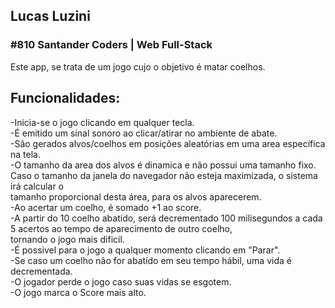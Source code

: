 <h2>Lucas Luzini</h2>
<h3>#810 Santander Coders | Web Full-Stack</h3>

Este app, se trata de um jogo cujo o objetivo é matar coelhos.

<h2>Funcionalidades:</h2>

-Inicia-se o jogo clicando em qualquer tecla.<br/>
-É emitido um sinal sonoro ao clicar/atirar no ambiente de abate.<br/>
-São gerados alvos/coelhos em posições aleatórias em uma area específica na tela.<br/>
-O tamanho da area dos alvos é dinamica e não possui uma tamanho fixo.<br/>
Caso o tamanho da janela do navegador não esteja maximizada, o sistema irá calcular o<br/>
tamanho proporcional desta área, para os alvos aparecerem.<br/>
-Ao acertar um coelho, é somado +1 ao score.<br/>
-A partir do 10 coelho abatido, será decrementado 100 milisegundos a cada 5 acertos ao tempo de aparecimento de outro coelho,<br/>
tornando o jogo mais dificil.<br/>
-É possivel para o jogo a qualquer momento clicando em "Parar".<br/>
-Se caso um coelho não for abatido em seu tempo hábil, uma vida é decrementada.<br/>
-O jogador perde o jogo caso suas vidas se esgotem.<br/>
-O jogo marca o Score mais alto.<br/>

